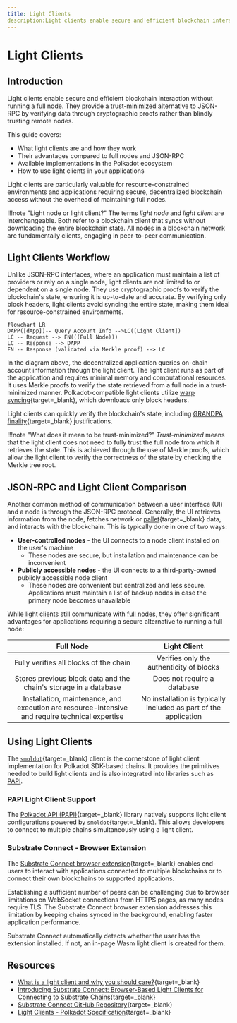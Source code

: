 ```yaml
---
title: Light Clients
description:Light clients enable secure and efficient blockchain interaction without running a full node. Learn everything you need to know about light clients on Polkadot.
---
```


# Light Clients

## Introduction

Light clients enable secure and efficient blockchain interaction without running a full node. They provide a trust-minimized alternative to JSON-RPC by verifying data through cryptographic proofs rather than blindly trusting remote nodes.

This guide covers:

- What light clients are and how they work
- Their advantages compared to full nodes and JSON-RPC
- Available implementations in the Polkadot ecosystem
- How to use light clients in your applications

Light clients are particularly valuable for resource-constrained environments and applications requiring secure, decentralized blockchain access without the overhead of maintaining full nodes.

!!!note "Light node or light client?"
    The terms _light node_ and _light client_ are interchangeable. Both refer to a blockchain client that syncs without downloading the entire blockchain state. All nodes in a blockchain network are fundamentally clients, engaging in peer-to-peer communication.

## Light Clients Workflow

Unlike JSON-RPC interfaces, where an application must maintain a list of providers or rely on a single node, light clients are not limited to or dependent on a single node. They use cryptographic proofs to verify the blockchain's state, ensuring it is up-to-date and accurate. By verifying only block headers, light clients avoid syncing the entire state, making them ideal for resource-constrained environments.

```mermaid
flowchart LR
DAPP([dApp])-- Query Account Info -->LC([Light Client])
LC -- Request --> FN(((Full Node)))
LC -- Response --> DAPP
FN -- Response (validated via Merkle proof) --> LC
```

In the diagram above, the decentralized application queries on-chain account information through the light client. The light client runs as part of the application and requires minimal memory and computational resources. It uses Merkle proofs to verify the state retrieved from a full node in a trust-minimized manner. Polkadot-compatible light clients utilize [warp syncing](https://spec.polkadot.network/sect-lightclient#sect-sync-warp-lightclient){target=\_blank}, which downloads only block headers.

Light clients can quickly verify the blockchain's state, including [GRANDPA finality](/polkadot-protocol/glossary#grandpa){target=\_blank} justifications.

!!!note "What does it mean to be trust-minimized?"
    _Trust-minimized_ means that the light client does not need to fully trust the full node from which it retrieves the state. This is achieved through the use of Merkle proofs, which allow the light client to verify the correctness of the state by checking the Merkle tree root.

## JSON-RPC and Light Client Comparison

Another common method of communication between a user interface (UI) and a node is through the JSON-RPC protocol. Generally, the UI retrieves information from the node, fetches network or [pallet](/polkadot-protocol/glossary#pallet){target=\_blank} data, and interacts with the blockchain. This is typically done in one of two ways:

- **User-controlled nodes** - the UI connects to a node client installed on the user's machine
    - These nodes are secure, but installation and maintenance can be inconvenient
- **Publicly accessible nodes** - the UI connects to a third-party-owned publicly accessible node client
    - These nodes are convenient but centralized and less secure. Applications must maintain a list of backup nodes in case the primary node becomes unavailable

While light clients still communicate with [full nodes](/polkadot-protocol/glossary#full-node), they offer significant advantages for applications requiring a secure alternative to running a full node:

| Full Node                                                                                       | Light Client                                                   |
| :---------------------------------------------------------------------------------------------: | :------------------------------------------------------------: |
| Fully verifies all blocks of the chain                                                          | Verifies only the authenticity of blocks                       |
| Stores previous block data and the chain's storage in a database                                | Does not require a database                                    |
| Installation, maintenance, and execution are resource-intensive and require technical expertise | No installation is typically included as part of the application |

## Using Light Clients

The [`smoldot`](https://github.com/smol-dot/smoldot){target=\_blank} client is the cornerstone of light client implementation for Polkadot SDK-based chains. It provides the primitives needed to build light clients and is also integrated into libraries such as [PAPI](#papi-light-client-support).

### PAPI Light Client Support

The [Polkadot API (PAPI)](/develop/toolkit/api-libraries/papi){target=\_blank} library natively supports light client configurations powered by [`smoldot`](https://github.com/smol-dot/smoldot){target=\_blank}. This allows developers to connect to multiple chains simultaneously using a light client.

### Substrate Connect - Browser Extension

The [Substrate Connect browser extension](https://www.npmjs.com/package/@substrate/connect-extension-protocol){target=\_blank} enables end-users to interact with applications connected to multiple blockchains or to connect their own blockchains to supported applications.

Establishing a sufficient number of peers can be challenging due to browser limitations on WebSocket connections from HTTPS pages, as many nodes require TLS. The Substrate Connect browser extension addresses this limitation by keeping chains synced in the background, enabling faster application performance.

Substrate Connect automatically detects whether the user has the extension installed. If not, an in-page Wasm light client is created for them.

## Resources

- [What is a light client and why you should care?](https://medium.com/paritytech/what-is-a-light-client-and-why-you-should-care-75f813ae2670){target=\_blank}
- [Introducing Substrate Connect: Browser-Based Light Clients for Connecting to Substrate Chains](https://www.parity.io/blog/introducing-substrate-connect){target=\_blank}
- [Substrate Connect GitHub Repository](https://github.com/paritytech/substrate-connect/tree/master/projects/extension){target=\_blank}
- [Light Clients - Polkadot Specification](https://spec.polkadot.network/sect-lightclient){target=\_blank}
